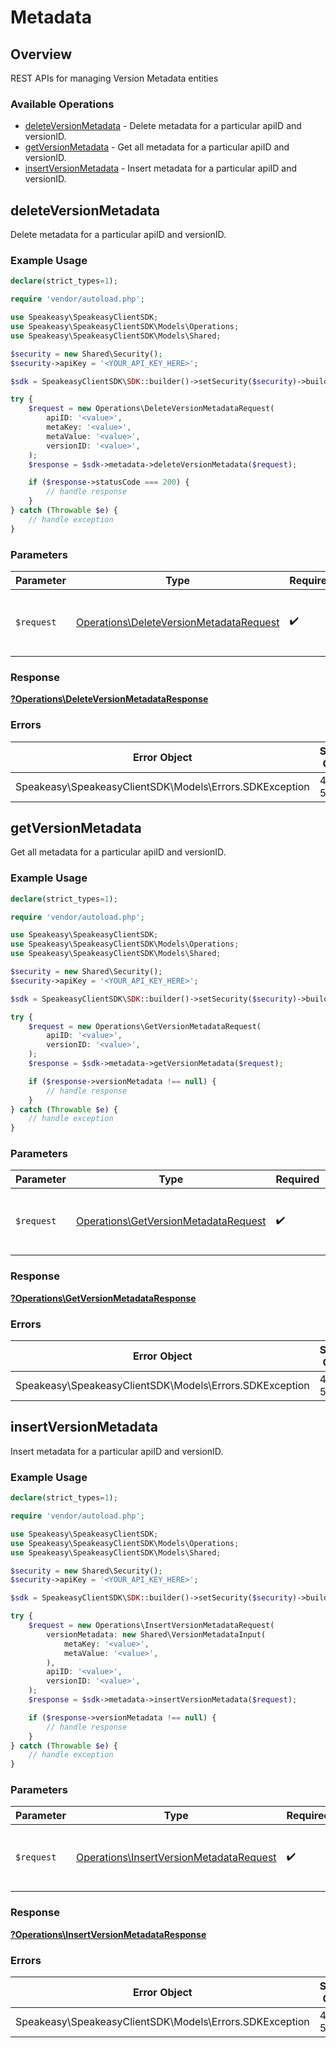 # Metadata


## Overview

REST APIs for managing Version Metadata entities

### Available Operations

* [deleteVersionMetadata](#deleteversionmetadata) - Delete metadata for a particular apiID and versionID.
* [getVersionMetadata](#getversionmetadata) - Get all metadata for a particular apiID and versionID.
* [insertVersionMetadata](#insertversionmetadata) - Insert metadata for a particular apiID and versionID.

## deleteVersionMetadata

Delete metadata for a particular apiID and versionID.

### Example Usage

```php
declare(strict_types=1);

require 'vendor/autoload.php';

use Speakeasy\SpeakeasyClientSDK;
use Speakeasy\SpeakeasyClientSDK\Models\Operations;
use Speakeasy\SpeakeasyClientSDK\Models\Shared;

$security = new Shared\Security();
$security->apiKey = '<YOUR_API_KEY_HERE>';

$sdk = SpeakeasyClientSDK\SDK::builder()->setSecurity($security)->build();

try {
    $request = new Operations\DeleteVersionMetadataRequest(
        apiID: '<value>',
        metaKey: '<value>',
        metaValue: '<value>',
        versionID: '<value>',
    );
    $response = $sdk->metadata->deleteVersionMetadata($request);

    if ($response->statusCode === 200) {
        // handle response
    }
} catch (Throwable $e) {
    // handle exception
}
```



### Parameters

| Parameter                                                                                          | Type                                                                                               | Required                                                                                           | Description                                                                                        |
| -------------------------------------------------------------------------------------------------- | -------------------------------------------------------------------------------------------------- | -------------------------------------------------------------------------------------------------- | -------------------------------------------------------------------------------------------------- |
| `$request`                                                                                         | [Operations\DeleteVersionMetadataRequest](../../Models/Operations/DeleteVersionMetadataRequest.md) | :heavy_check_mark:                                                                                 | The request object to use for the request.                                                         |


### Response

**[?Operations\DeleteVersionMetadataResponse](../../Models/Operations/DeleteVersionMetadataResponse.md)**
### Errors

| Error Object                                            | Status Code                                             | Content Type                                            |
| ------------------------------------------------------- | ------------------------------------------------------- | ------------------------------------------------------- |
| Speakeasy\SpeakeasyClientSDK\Models\Errors.SDKException | 4xx-5xx                                                 | */*                                                     |

## getVersionMetadata

Get all metadata for a particular apiID and versionID.

### Example Usage

```php
declare(strict_types=1);

require 'vendor/autoload.php';

use Speakeasy\SpeakeasyClientSDK;
use Speakeasy\SpeakeasyClientSDK\Models\Operations;
use Speakeasy\SpeakeasyClientSDK\Models\Shared;

$security = new Shared\Security();
$security->apiKey = '<YOUR_API_KEY_HERE>';

$sdk = SpeakeasyClientSDK\SDK::builder()->setSecurity($security)->build();

try {
    $request = new Operations\GetVersionMetadataRequest(
        apiID: '<value>',
        versionID: '<value>',
    );
    $response = $sdk->metadata->getVersionMetadata($request);

    if ($response->versionMetadata !== null) {
        // handle response
    }
} catch (Throwable $e) {
    // handle exception
}
```



### Parameters

| Parameter                                                                                    | Type                                                                                         | Required                                                                                     | Description                                                                                  |
| -------------------------------------------------------------------------------------------- | -------------------------------------------------------------------------------------------- | -------------------------------------------------------------------------------------------- | -------------------------------------------------------------------------------------------- |
| `$request`                                                                                   | [Operations\GetVersionMetadataRequest](../../Models/Operations/GetVersionMetadataRequest.md) | :heavy_check_mark:                                                                           | The request object to use for the request.                                                   |


### Response

**[?Operations\GetVersionMetadataResponse](../../Models/Operations/GetVersionMetadataResponse.md)**
### Errors

| Error Object                                            | Status Code                                             | Content Type                                            |
| ------------------------------------------------------- | ------------------------------------------------------- | ------------------------------------------------------- |
| Speakeasy\SpeakeasyClientSDK\Models\Errors.SDKException | 4xx-5xx                                                 | */*                                                     |

## insertVersionMetadata

Insert metadata for a particular apiID and versionID.

### Example Usage

```php
declare(strict_types=1);

require 'vendor/autoload.php';

use Speakeasy\SpeakeasyClientSDK;
use Speakeasy\SpeakeasyClientSDK\Models\Operations;
use Speakeasy\SpeakeasyClientSDK\Models\Shared;

$security = new Shared\Security();
$security->apiKey = '<YOUR_API_KEY_HERE>';

$sdk = SpeakeasyClientSDK\SDK::builder()->setSecurity($security)->build();

try {
    $request = new Operations\InsertVersionMetadataRequest(
        versionMetadata: new Shared\VersionMetadataInput(
            metaKey: '<value>',
            metaValue: '<value>',
        ),
        apiID: '<value>',
        versionID: '<value>',
    );
    $response = $sdk->metadata->insertVersionMetadata($request);

    if ($response->versionMetadata !== null) {
        // handle response
    }
} catch (Throwable $e) {
    // handle exception
}
```



### Parameters

| Parameter                                                                                          | Type                                                                                               | Required                                                                                           | Description                                                                                        |
| -------------------------------------------------------------------------------------------------- | -------------------------------------------------------------------------------------------------- | -------------------------------------------------------------------------------------------------- | -------------------------------------------------------------------------------------------------- |
| `$request`                                                                                         | [Operations\InsertVersionMetadataRequest](../../Models/Operations/InsertVersionMetadataRequest.md) | :heavy_check_mark:                                                                                 | The request object to use for the request.                                                         |


### Response

**[?Operations\InsertVersionMetadataResponse](../../Models/Operations/InsertVersionMetadataResponse.md)**
### Errors

| Error Object                                            | Status Code                                             | Content Type                                            |
| ------------------------------------------------------- | ------------------------------------------------------- | ------------------------------------------------------- |
| Speakeasy\SpeakeasyClientSDK\Models\Errors.SDKException | 4xx-5xx                                                 | */*                                                     |

